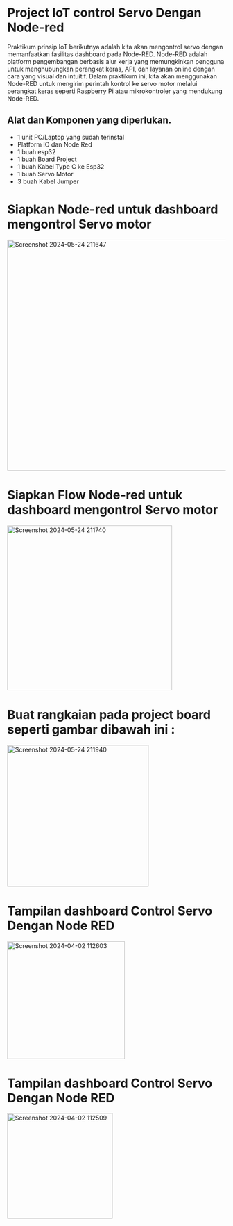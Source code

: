 # Project IoT control Servo Dengan Node-red 
Praktikum prinsip IoT berikutnya adalah kita akan mengontrol servo dengan memanfaatkan fasilitas dashboard pada Node-RED. Node-RED adalah platform pengembangan berbasis alur kerja yang memungkinkan pengguna untuk menghubungkan perangkat keras, API, dan layanan online dengan cara yang visual dan intuitif. Dalam praktikum ini, kita akan menggunakan Node-RED untuk mengirim perintah kontrol ke servo motor melalui perangkat keras seperti Raspberry Pi atau mikrokontroler yang mendukung Node-RED.
## Alat dan Komponen yang diperlukan.
- 1 unit PC/Laptop yang sudah terinstal
- Platform IO dan Node Red
- 1 buah esp32
- 1 buah Board Project
- 1 buah Kabel Type C ke Esp32
- 1 buah Servo Motor
- 3 buah Kabel Jumper
  
# Siapkan Node-red untuk  dashboard   mengontrol Servo  motor
<img width="532" alt="Screenshot 2024-05-24 211647" src="https://github.com/RizalRamdhani/Project-IoT-Control-Servo-Dengan-Node-RED/assets/106525434/f6611c9e-868e-49dd-8d1c-81a1d323d7c9">

# Siapkan Flow Node-red untuk  dashboard   mengontrol Servo  motor
<img width="380" alt="Screenshot 2024-05-24 211740" src="https://github.com/RizalRamdhani/Project-IoT-Control-Servo-Dengan-Node-RED/assets/106525434/875b13ee-fadc-4f95-a090-35213236b83e">

# Buat rangkaian pada project board seperti gambar dibawah ini :
<img width="326" alt="Screenshot 2024-05-24 211940" src="https://github.com/RizalRamdhani/Project-IoT-Control-Servo-Dengan-Node-RED/assets/106525434/916477fc-9f4e-42ee-9220-e15f3fd47281">

# Tampilan dashboard Control Servo Dengan Node RED
<img width="271" alt="Screenshot 2024-04-02 112603" src="https://github.com/RizalRamdhani/Project-IoT-Control-Servo-Dengan-Node-RED/assets/106525434/72c15e59-6d84-46ca-898b-2b58a34c11b3">

# Tampilan dashboard Control Servo Dengan Node RED
<img width="243" alt="Screenshot 2024-04-02 112509" src="https://github.com/RizalRamdhani/Project-IoT-Control-Servo-Dengan-Node-RED/assets/106525434/7d79d5e3-bc8d-4cb3-9e74-000502cca37d">

